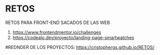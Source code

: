 # RETOS
RETOS PARA FRONT-END SACADOS DE LAS WEB
1. https://www.frontendmentor.io/challenges
2. https://codealo.dev/proyecto/landing-page-smartwatches

#REDNDER DE LOS PROYECTOS: https://cristophergs.github.io/RETOS/
